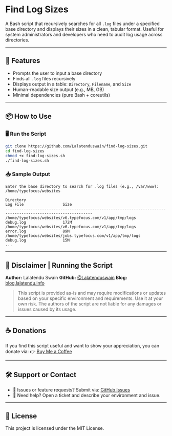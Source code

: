 # Find Log Sizes

A Bash script that recursively searches for all `.log` files under a specified base directory and displays their sizes in a clean, tabular format. Useful for system administrators and developers who need to audit log usage across directories.

---

## 🚀 Features

- Prompts the user to input a base directory
- Finds all `.log` files recursively
- Displays output in a table: `Directory`, `Filename`, and `Size`
- Human-readable size output (e.g., MB, GB)
- Minimal dependencies (pure Bash + coreutils)

---

## 📦 How to Use

### 🖥️ Run the Script

```bash
git clone https://github.com/Lalatenduswain/find-log-sizes.git
cd find-log-sizes
chmod +x find-log-sizes.sh
./find-log-sizes.sh
````

### 📥 Sample Output

```
Enter the base directory to search for .log files (e.g., /var/www): /home/typefocus/websites

Directory                                                                       Log File                 Size     
------------------------------------------------------------------------------------------------------------
/home/typefocus/websites/v6.typefocus.com/v1/app/tmp/logs                      debug.log                172M     
/home/typefocus/websites/v6.typefocus.com/v1/app/tmp/logs                      error.log                89M      
/home/typefocus/websites/jobs.typefocus.com/v1/app/tmp/logs                    debug.log                15M      
...
```

---

## 📌 Disclaimer | Running the Script

**Author:** Lalatendu Swain
**GitHub:** [@Lalatenduswain](https://github.com/Lalatenduswain)
**Blog:** [blog.lalatendu.info](https://blog.lalatendu.info)

> This script is provided as-is and may require modifications or updates based on your specific environment and requirements. Use it at your own risk. The authors of the script are not liable for any damages or issues caused by its usage.

---

## ☕ Donations

If you find this script useful and want to show your appreciation, you can donate via:
👉 [Buy Me a Coffee](https://www.buymeacoffee.com/lalatendu.swain)

---

## 🛠 Support or Contact

* 🐞 Issues or feature requests? Submit via: [GitHub Issues](https://github.com/Lalatenduswain/find-log-sizes/issues)
* 💬 Need help? Open a ticket and describe your environment and issue.

---

## 📄 License

This project is licensed under the MIT License.

```
